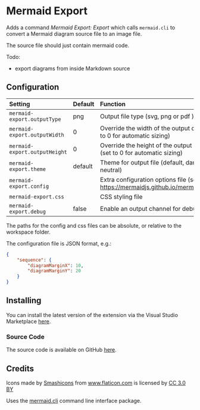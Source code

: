 # Mermaid Export

Adds a command *Mermaid Export: Export* which calls `mermaid.cli` to convert a Mermaid diagram source file to an image file.

The source file should just contain mermaid code.

Todo:

- export diagrams from inside Markdown source

## Configuration

| Setting                       | Default | Function                                                                           |
|:------------------------------|:--------|:-----------------------------------------------------------------------------------|
| `mermaid-export.outputType`   | png     | Output file type (svg, png or pdf )                                                |
| `mermaid-export.outputWidth`  | 0       | Override the width of the output diagram (set to 0 for automatic sizing)           |
| `mermaid-export.outputHeight` | 0       | Override the height of the output diagram (set to 0 for automatic sizing)          |
| `mermaid-export.theme`        | default | Theme for output file (default, dark, forest or neutral)                           |
| `mermaid-export.config`       |         | Extra configuration options file (see https://mermaidjs.github.io/mermaidAPI.html) |
| `mermaid-export.css`          |         | CSS styling file                                                                   |
| `mermaid-export.debug`        | false   | Enable an output channel for debugging                                             |

The paths for the config and css files can be absolute, or relative to the workspace folder.

The configuration file is JSON format, e.g.:

```json
{
    "sequence": {
        "diagramMarginX": 10,
        "diagramMarginY": 20
    }
}
```

## Installing

You can install the latest version of the extension via the Visual Studio Marketplace [here](https://marketplace.visualstudio.com/items?itemName=Gruntfuggly.mermaid-export).

### Source Code

The source code is available on GitHub [here](https://github.com/Gruntfuggly/mermaid-export).

## Credits

Icons made by <a href="https://www.flaticon.com/authors/smashicons" title="Smashicons">Smashicons</a> from <a href="https://www.flaticon.com/" title="Flaticon">www.flaticon.com</a> is licensed by <a href="http://creativecommons.org/licenses/by/3.0/" title="Creative Commons BY 3.0" target="_blank">CC 3.0 BY</a>

Uses the [mermaid.cli](https://github.com/mermaidjs/mermaid.cli) command line interface package.
